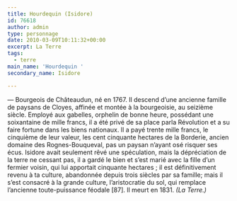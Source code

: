 ```yaml
---
title: Hourdequin (Isidore)
id: 76618
author: admin
type: personnage
date: 2010-03-09T10:11:32+00:00
excerpt: La Terre
tags:
  - terre
main_name: 'Hourdequin '
secondary_name: Isidore

---
```

— Bourgeois de Châteaudun, né en 1767. Il descend d&rsquo;une ancienne famille de paysans de Cloyes, affinée et montée à la bourgeoisie, au seizième siècle. Employé aux gabelles, orphelin de bonne heure, possédant une soixantaine de mille francs, il a été privé de sa place parla Révolution et a su faire fortune dans les biens nationaux. Il a payé trente mille francs, le cinquième de leur valeur, les cent cinquante hectares de la Borderie, ancien domaine des Rognes-Bouqueval, pas un paysan n&rsquo;ayant osé risquer ses écus. Isidore avait seulement rêvé une spéculation, mais la dépréciation de la terre ne cessant pas, il a gardé le bien et s&rsquo;est marié avec la fille d&rsquo;un fermier voisin, qui lui apportait cinquante hectares ; il est définitivement revenu à ta culture, abandonnée depuis trois siècles par sa famille; mais il s&rsquo;est consacré à la grande culture, l&rsquo;aristocratie du sol, qui remplace l&rsquo;ancienne toute-puissance féodale [87]. Il meurt en 1831. _(La Terre.)_